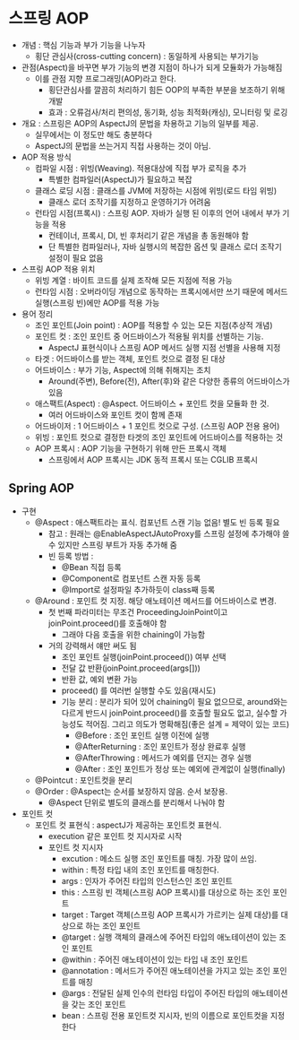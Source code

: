 # 스프링 AOP

- 개념 : 핵심 기능과 부가 기능을 나누자
  - 횡단 관심사(cross-cutting concern) : 동일하게 사용되는 부가기능
- 관점(Aspect)을 바꾸면 부가 기능의 변경 지점이 하나가 되게 모듈화가 가능해짐
  - 이를 관점 지향 프로그래밍(AOP)라고 한다.
    - 횡단관심사를 깔끔히 처리하기 힘든 OOP의 부족한 부분을 보조하기 위해 개발
    - 효과 : 오류검사/처리 편의성, 동기화, 성능 최적화(캐싱), 모니터링 및 로깅
- 개요 : 스프링은 AOP의 AspectJ의 문법을 차용하고 기능의 일부를 제공.
  - 실무에서는 이 정도만 해도 충분하다
  - AspectJ의 문법을 쓰는거지 직접 사용하는 것이 아님.
- AOP 적용 방식
  - 컴파일 시점 : 위빙(Weaving). 적용대상에 직접 부가 로직을 추가
    - 특별한 컴파일러(AspectJ)가 필요하고 복잡
  - 클래스 로딩 시점 : 클래스를 JVM에 저장하는 시점에 위빙(로드 타임 위빙)
    - 클래스 로더 조작기를 지정하고 운영하기가 어려움
  - 런타임 시점(프록시) : 스프링 AOP. 자바가 실행 된 이후의 언어 내에서 부가 기능을 적용
    - 컨테이너, 프록시, DI, 빈 후처리기 같은 개념을 총 동원해야 함
    - 단 특별한 컴파일러나, 자바 실행시의 복잡한 옵션 및 클래스 로더 조작기 설정이 필요 없음
- 스프링 AOP 적용 위치
  - 위빙 계열 : 바이트 코드를 실제 조작해 모든 지점에 적용 가능
  - 런타임 시점 : 오버라이딩 개념으로 동작하는 프록시에서만 쓰기 때문에 메서드 실행(스프링 빈)에만 AOP를 적용 가능
- 용어 정리
  - 조인 포인트(Join point) : AOP를 적용할 수 있는 모든 지점(추상적 개념)
  - 포인트 컷 : 조인 포인트 중 어드바이스가 적용될 위치를 선별하는 기능.
    - AspectJ 표현식이나 스프링 AOP 메서드 실행 지점 선별을 사용해 지정
  - 타겟 : 어드바이스를 받는 객체, 포인트 컷으로 결정 된 대상
  - 어드바이스 : 부가 기능, Aspect에 의해 취해지는 조치
    - Around(주변), Before(전), After(후)와 같은 다양한 종류의 어드바이스가 있음
  - 애스팩트(Aspect) : @Aspect. 어드바이스 + 포인트 컷을 모듈화 한 것.
    - 여러 어드바이스와 포인트 컷이 함께 존재
  - 어드바이저 : 1 어드바이스 + 1 포인트 컷으로 구성. (스프링 AOP 전용 용어)
  - 위빙 : 포인트 컷으로 결정한 타겟의 조인 포인트에 어드바이스를 적용하는 것
  - AOP 프록시 : AOP 기능을 구현하기 위해 만든 프록시 객체
    - 스프링에서 AOP 프록시는 JDK 동적 프록시 또는 CGLIB 프록시

## Spring AOP

- 구현
  - @Aspect : 애스팩트라는 표식. 컴포넌트 스캔 기능 없음! 별도 빈 등록 필요
    - 참고 : 원래는 @EnableAspectJAutoProxy를 스프링 설정에 추가해야 쓸 수 있지만 스프링 부트가 자동 추가해 줌
    - 빈 등록 방법 :
      - @Bean 직접 등록
      - @Component로 컴포넌트 스캔 자동 등록
      - @Import로 설정파일 추가하듯이 class째 등록
  - @Around : 포인트 컷 지정. 해당 애노테이션 메서드를 어드바이스로 변경. 
    - 첫 번째 파라미터는 무조건 ProceedingJoinPoint이고 joinPoint.proceed()를 호출해야 함
      - 그래야 다음 호출을 위한 chaining이 가능함
    - 거의 강력해서 얘만 써도 됨
      - 조인 포인트 실행(joinPoint.proceed()) 여부 선택
      - 전달 값 반환(joinPoint.proceed(args[]))
      - 반환 값, 예외 변환 가능
      - proceed() 를 여러번 실행할 수도 있음(재시도)
      - 기능 분리 : 분리가 되어 있어 chaining이 필요 없으므로, around와는 다르게 반드시 joinPoint.proceed()를 호출할 필요도 없고, 실수할 가능성도 적어짐. 그리고 의도가 명확해짐(좋은 설계 = 제약이 있는 코드)
        - @Before : 조인 포인트 실행 이전에 실행
        - @AfterReturning : 조인 포인트가 정상 완료후 실행
        - @AfterThrowing : 메서드가 예외를 던지는 경우 실행
        - @After : 조인 포인트가 정상 또는 예외에 관계없이 실행(finally)
  - @Pointcut : 포인트컷을 분리
  - @Order : @Aspect는 순서를 보장하지 않음. 순서 보장용.
    - @Aspect 단위로 별도의 클래스를 분리해서 나눠야 함
- 포인트 컷
  - 포인트 컷 표현식 : aspectJ가 제공하는 포인트컷 표현식.
    - execution 같은 포인트 컷 지시자로 시작
    - 포인트 컷 지시자
      - excution : 메소드 실행 조인 포인트를 매칭. 가장 많이 쓰임.
      - within : 특정 타입 내의 조인 포인트를 매칭한다.
      - args : 인자가 주어진 타입의 인스턴스인 조인 포인트
      - this : 스프링 빈 객체(스프링 AOP 프록시)를 대상으로 하는 조인 포인트
      - target : Target 객체(스프링 AOP 프록시가 가르키는 실제 대상)를 대상으로 하는 조인 포인트
      - @target : 실행 객체의 클래스에 주어진 타입의 애노테이션이 있는 조인 포인트
      - @within : 주어진 애노테이션이 있는 타입 내 조인 포인트
      - @annotation : 메서드가 주어진 애노테이션을 가지고 있는 조인 포인트를 매칭
      - @args : 전달된 실제 인수의 런타임 타입이 주어진 타입의 애노테이션을 갖는 조인 포인트
      - bean : 스프링 전용 포인트컷 지시자, 빈의 이름으로 포인트컷을 지정한다
